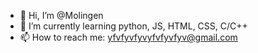 - 👋 Hi, I’m @Molingen
- 🌱 I’m currently learning python, JS, HTML, CSS, C/C++
- 📫 How to reach me: yfvfyvfyvyfvfyvfyv@gmail.com 

<!---
Molingen/Molingen is a ✨ special ✨ repository because its `README.md` (this file) appears on your GitHub profile.
You can click the Preview link to take a look at your changes.
- 💞️ I’m looking to collaborate on ...
- 👀 I’m interested in
--->
